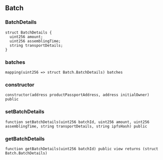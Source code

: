 ## Batch

### BatchDetails

```solidity
struct BatchDetails {
  uint256 amount;
  uint256 assemblingTime;
  string transportDetails;
}
```

### batches

```solidity
mapping(uint256 => struct Batch.BatchDetails) batches
```

### constructor

```solidity
constructor(address productPassportAddress, address initialOwner) public
```

### setBatchDetails

```solidity
function setBatchDetails(uint256 batchId, uint256 amount, uint256 assemblingTime, string transportDetails, string ipfsHash) public
```

### getBatchDetails

```solidity
function getBatchDetails(uint256 batchId) public view returns (struct Batch.BatchDetails)
```

